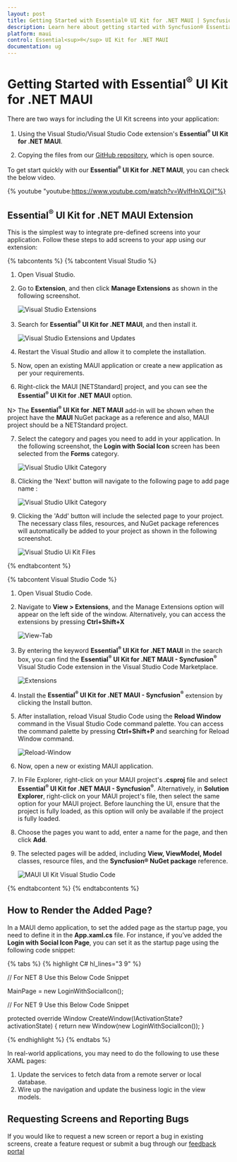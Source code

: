 ```yaml
---
layout: post
title: Getting Started with Essential® UI Kit for .NET MAUI | Syncfusion®
description: Learn here about getting started with Syncfusion® Essential® UI Kit for .NET MAUI control, its elements and more.
platform: maui
control: Essential<sup>®</sup> UI Kit for .NET MAUI
documentation: ug
---
```


# Getting Started with Essential<sup>®</sup> UI Kit for .NET MAUI

There are two ways for including the UI Kit screens into your application:

1. Using the Visual Studio/Visual Studio Code extension's **Essential<sup>®</sup> UI Kit for .NET MAUI**.

2. Copying the files from our [GitHub repository](https://github.com/syncfusion/essential-ui-kit-for-.net-maui), which is open source.

To get start quickly with our **Essential<sup>®</sup> UI Kit for .NET MAUI**, you can check the below video.

{% youtube
"youtube:https://www.youtube.com/watch?v=WvlfHnXLOjI"%}

## Essential<sup>®</sup> UI Kit for .NET MAUI Extension

This is the simplest way to integrate pre-defined screens into your application. Follow these steps to add screens to your app using our extension:

{% tabcontents %}
{% tabcontent Visual Studio %}

1. Open Visual Studio.

2. Go to **Extension**, and then click **Manage Extensions** as shown in the following screenshot.

   ![Visual Studio Extensions](UI-Kit-images/VS_Extensions.png)

3. Search for **Essential<sup>®</sup> UI Kit for .NET MAUI**, and then install it.

   ![Visual Studio Extensions and Updates](UI-Kit-images/Extension_Update.png)

4. Restart the Visual Studio and allow it to complete the installation. 

5. Now, open an existing MAUI application or create a new application as per your requirements.
 
6. Right-click the MAUI [NETStandard] project, and you can see the **Essential<sup>®</sup> UI Kit for .NET MAUI** option.

N> The **Essential<sup>®</sup> UI Kit for .NET MAUI** add-in will be shown when the project have the **MAUI** NuGet package as a reference and also, MAUI project should be a NETStandard project.

7. Select the category and pages you need to add in your application. In the following screenshot, the **Login with Social Icon** screen has been selected from the **Forms** category. 

   ![Visual Studio UIkit Category](UI-Kit-images/Essential_UIKit_Category.png)
8. Clicking the 'Next' button will navigate to the following page to add page name : 

   ![Visual Studio UIkit Category](UI-Kit-images/Essential_UIKit_PageName.png)

9. Clicking the 'Add' button will include the selected page to your project. The necessary class files, resources, and NuGet package references will automatically be added to your project as shown in the following screenshot.

   ![Visual Studio Ui Kit Files](UI-Kit-images/Essential_UIKit_Files.png)

{% endtabcontent %}

{% tabcontent Visual Studio Code %}

1. Open Visual Studio Code.

2. Navigate to **View > Extensions**, and the Manage Extensions option will appear on the left side of the window. Alternatively, you can access the extensions by pressing **Ctrl+Shift+X**

    ![View-Tab](UI-Kit-images/Essential_UIKit_View.png)

3. By entering the keyword **Essential<sup>®</sup> UI Kit for .NET MAUI** in the search box, you can find the **Essential<sup>®</sup> UI Kit for .NET MAUI - Syncfusion<sup>®</sup>** Visual Studio Code extension in the Visual Studio Code Marketplace.

    ![Extensions](UI-Kit-images/Essential_UiKit_Extension.png)

4. Install the **Essential<sup>®</sup> UI Kit for .NET MAUI - Syncfusion<sup>®</sup>** extension by clicking the Install button.

5. After installation, reload Visual Studio Code using the **Reload Window** command in the Visual Studio Code command palette. You can access the command palette by pressing **Ctrl+Shift+P** and searching for Reload Window command.

    ![Reload-Window](UI-Kit-images/Reload-Window.png)

6. Now, open a new or existing MAUI application.

7. In File Explorer, right-click on your MAUI project's **.csproj** file and select **Essential<sup>®</sup>  UI Kit for .NET MAUI - Syncfusion<sup>®</sup>**. Alternatively, in **Solution Explorer**, right-click on your MAUI project's file, then select the same option for your MAUI project. Before launching the UI, ensure that the project is fully loaded, as this option will only be available if the project is fully loaded.

8. Choose the pages you want to add, enter a name for the page, and then click **Add**.

9. The selected pages will be added, including **View, ViewModel, Model** classes, resource files, and the **Syncfusion® NuGet package** reference.

   ![MAUI UI Kit Visual Studio Code](UI-Kit-images/visual-studio-code-maui-ui-kit.gif)

{% endtabcontent %}
{% endtabcontents %}

## How to Render the Added Page?

In a MAUI demo application, to set the added page as the startup page, you need to define it in the **App.xaml.cs** file. For instance, if you’ve added the **Login with Social Icon Page**, you can set it as the startup page using the following code snippet:

{% tabs %}
{% highlight C# hl_lines="3 9" %}

// For NET 8 Use this Below Code Snippet

MainPage = new LoginWithSocialIcon();

// For NET 9 Use this Below Code Snippet

protected override Window CreateWindow(IActivationState? activationState)
{
    return new Window(new LoginWithSocialIcon());
}

{% endhighlight %}
{% endtabs %}

In real-world applications, you may need to do the following to use these XAML pages:
1. Update the services to fetch data from a remote server or local database.
2. Wire up the navigation and update the business logic in the view models.

## Requesting Screens and Reporting Bugs

If you would like to request a new screen or report a bug in existing screens, create a feature request or submit a bug through our [feedback portal](https://www.syncfusion.com/feedback/maui?control=ui-kit)
